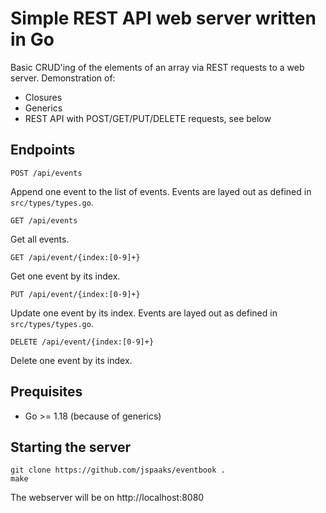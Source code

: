 # Simple REST API web server written in Go

Basic CRUD'ing of the elements of an array via REST requests to a web server. Demonstration of:

- Closures
- Generics
- REST API with POST/GET/PUT/DELETE requests, see below

## Endpoints

`POST /api/events`

Append one event to the list of events. Events are layed out as defined in `src/types/types.go`.

`GET /api/events`

Get all events.

`GET /api/event/{index:[0-9]+}`

Get one event by its index.

`PUT /api/event/{index:[0-9]+}`

Update one event by its index. Events are layed out as defined in `src/types/types.go`.

`DELETE /api/event/{index:[0-9]+}`

Delete one event by its index.

## Prequisites

- Go >= 1.18 (because of generics)

## Starting the server

```shell
git clone https://github.com/jspaaks/eventbook .
make
```

The webserver will be on http://localhost:8080
